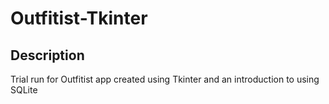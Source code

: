 # Outfitist-Tkinter

## Description
Trial run for Outfitist app created using Tkinter and an introduction to using SQLite
